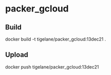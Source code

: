 # packer_gcloud

## Build

docker build -t tigelane/packer_gcloud:13dec21 .

## Upload

docker push tigelane/packer_gcloud:13dec21

